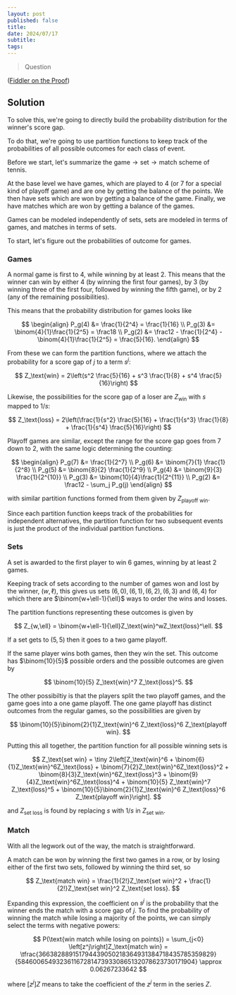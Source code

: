 ```yaml
---
layout: post
published: false
title: 
date: 2024/07/17
subtitle:
tags:
---
```


>Question

<!--more-->

([Fiddler on the Proof](URL))

## Solution

To solve this, we're going to directly build the probability distribution for the winner's score gap.

To do that, we're going to use partition functions to keep track of the probabilities of all possible outcomes for each class of event. 

Before we start, let's summarize the $\text{game}\rightarrow\text{set}\rightarrow\text{match}$ scheme of tennis. 

At the base level we have games, which are played to $4$ (or $7$ for a special kind of playoff game) and are one by getting the balance of the points. We then have sets which are won by getting a balance of the game. Finally, we have matches which are won by getting a balance of the games. 

Games can be modeled independently of sets, sets are modeled in terms of games, and matches in terms of sets.

To start, let's figure out the probabilities of outcome for games.

### Games

A normal game is first to $4,$ while winning by at least $2.$ This means that the winner can win by either $4$ (by winning the first four games), by $3$ (by winning three of the first four, followed by winning the fifth game), or by $2$ (any of the remaining possibilities).

This means that the probability distribution for games looks like

$$ 
  \begin{align}
    P_g(4) &= \frac{1}{2^4} = \frac{1}{16} \\
    P_g(3) &= \binom{4}{1}\frac{1}{2^5} = \frac18 \\
    P_g(2) &= \frac12 - \frac{1}{2^4} - \binom{4}{1}\frac{1}{2^5} = \frac{5}{16}.
  \end{align}
$$

From these we can form the partition functions, where we attach the probability for a score gap of $j$ to a term $s^j:$

$$ Z_\text{win} = 2\left(s^2 \frac{5}{16} + s^3 \frac{1}{8} + s^4 \frac{5}{16}\right) $$

Likewise, the possibilities for the score gap of a loser are $Z_\text{win}$ with $s$ mapped to $1/s:$

$$ Z_\text{loss} = 2\left(\frac{1}{s^2} \frac{5}{16} + \frac{1}{s^3} \frac{1}{8} + \frac{1}{s^4} \frac{5}{16}\right) $$

Playoff games are similar, except the range for the score gap goes from $7$ down to $2,$ with the same logic determining the counting:

$$
  \begin{align}
    P_g(7) &= \frac{1}{2^7} \\
    P_g(6) &= \binom{7}{1} \frac{1}{2^8} \\
    P_g(5) &= \binom{8}{2} \frac{1}{2^9} \\
    P_g(4) &= \binom{9}{3} \frac{1}{2^{10}} \\ 
    P_g(3) &= \binom{10}{4}\frac{1}{2^{11}} \\ 
    P_g(2) &= \frac12 - \sum_j P_g(j)
  \end{align}
$$

with similar partition functions formed from them given by $Z_\text{playoff win}.$

Since each partition function keeps track of the probabilities for independent alternatives, the partition function for two subsequent events is just the product of the individual partition functions.

### Sets

A set is awarded to the first player to win $6$ games, winning by at least $2$ games. 

Keeping track of sets according to the number of games won and lost by the winner, $(w,\ell),$ this gives us sets $(6,0),(6,1),(6,2),(6,3)$ and $(6,4)$ for which there are $\binom{w+\ell-1}{\ell}$ ways to order the wins and losses.

The partition functions representing these outcomes is given by 

$$ Z_{w,\ell} = \binom{w+\ell-1}{\ell}Z_\text{win}^wZ_\text{loss}^\ell. $$

If a set gets to $(5,5)$ then it goes to a two game playoff. 

If the same player wins both games, then they win the set. This outcome has $\binom{10}{5}$ possible orders and the possible outcomes are given by

$$ \binom{10}{5} Z_\text{win}^7 Z_\text{loss}^5. $$

The other possibiltiy is that the players split the two playoff games, and the game goes into a one game playoff. The one game playoff has distinct outcomes from the regular games, so the possibilities are given by

$$ \binom{10}{5}\binom{2}{1}Z_\text{win}^6 Z_\text{loss}^6 Z_\text{playoff win}. $$

Putting this all together, the partition function for all possible winning sets is

$$ Z_\text{set win} = \tiny 2\left[Z_\text{win}^6 + \binom{6}{1}Z_\text{win}^6Z_\text{loss} + \binom{7}{2}Z_\text{win}^6Z_\text{loss}^2 + \binom{8}{3}Z_\text{win}^6Z_\text{loss}^3 + \binom{9}{4}Z_\text{win}^6Z_\text{loss}^4 + \binom{10}{5} Z_\text{win}^7 Z_\text{loss}^5 + \binom{10}{5}\binom{2}{1}Z_\text{win}^6 Z_\text{loss}^6 Z_\text{playoff win}\right]. $$

and $Z_\text{set loss}$ is found by replacing $s$ with $1/s$ in $Z_\text{set win}.$

### Match

With all the legwork out of the way, the match is straightforward. 

A match can be won by winning the first two games in a row, or by losing either of the first two sets, followed by winning the third set, so

$$ Z_\text{match win} = \frac{1}{2!}Z_\text{set win}^2 + \frac{1}{2!}Z_\text{set win}^2 Z_\text{set loss}. $$

Expanding this expression, the coefficient on $s^j$ is the probability that the winner ends the match with a score gap of $j.$ To find the probability of winning the match while losing a majority of the points, we can simply select the terms with negative powers:

$$ P(\text{win match while losing on points}) = \sum_{j<0} \left[z^j\right]Z_\text{match win} = \tfrac{366382889151794439050218364931384718435785359829}{5846006549323611672814739330865132078623730171904} \approx 0.06267233642 $$

where $\left[z^j\right]Z$ means to take the coefficient of the $z^j$ term in the series $Z.$

<br>

